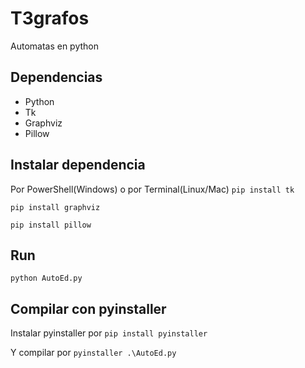 # T3grafos
Automatas en python

## Dependencias
* Python
* Tk
* Graphviz
* Pillow

## Instalar dependencia
Por PowerShell(Windows) o por Terminal(Linux/Mac)
```pip install tk```

```pip install graphviz```

```pip install pillow```

## Run
```python AutoEd.py```

## Compilar con pyinstaller
Instalar pyinstaller por
```pip install pyinstaller```

Y compilar por
```pyinstaller .\AutoEd.py```
